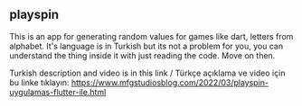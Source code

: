 ## playspin

This is an app for generating random values for games like dart, letters from alphabet. It's language is in Turkish but its not a problem for you, you can understand the thing inside it with just reading the code. Move on then.

Turkish description and video is in this link / Türkçe açıklama ve video için bu linke tıklayın: https://www.mfgstudiosblog.com/2022/03/playspin-uygulamas-flutter-ile.html
